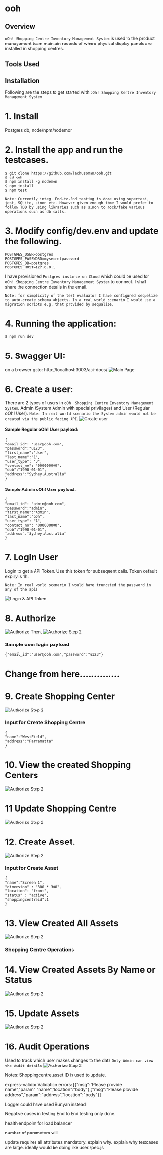 # ooh

## Overview

`oOh! Shopping Centre Inventory Management System` is used to the product management team maintain records of where physical display panels are installed in shopping centres.

## Tools Used

## Installation

Following are the steps to get started with `oOh! Shopping Centre Inventory Management System`

# 1. Install

Postgres db, node/npm/nodemon

# 2. Install the app and run the testcases.

```
$ git clone https://github.com/lachusoman/ooh.git
$ cd ooh
$ npm install -g nodemon
$ npm install
$ npm test
```

`Note: Currently integ. End-to-End testing is done using supertest, jest, SQLite, sinon etc. However given enough time I would prefer to follow TDD by using libraries such as sinon to mock/fake various operations such as db calls.`

# 3. Modify config/dev.env and update the following.

```
POSTGRES_USER=postgres
POSTGRES_PASSWORD=mysecretpassword
POSTGRES_DB=postgres
POSTGRES_HOST=127.0.0.1
```

I have provisioned `Postgres instance on Cloud` which could be used for `oOh! Shopping Centre Inventory Management System` to connect. I shall share the connection details in the email.

`Note: for simplicity of the test evaluator I have configured sequelize to auto-create schema objects. In a real world scenario I would use a migration scripts e.g. that provided by sequalize.`

# 4. Running the application:

```
$ npm run dev
```

# 5. Swagger UI:

on a browser goto: http://localhost:3003/api-docs/
![Main Page](https://github.com/lachusoman/ooh/blob/master/screenshots/1_mainpage.png?raw=true)

# 6. Create a user:

There are 2 types of users in `oOh! Shopping Centre Inventory Management System`. Admin (System Admin with special privilages) and User (Regular oOh! User).
`Note: In real world scenario the System admin would not be created via the public facing API`.
![Create user](https://github.com/lachusoman/ooh/blob/master/screenshots/2%20createuser.png?raw=true)

#### Sample Regular oOh! User payload:

```
{
"email_id": "user@ooh.com",
"password":"u123",
"first_name":"User",
"last_name":"1",
"user_type": "U",
"contact_no": "000000000",
"dob":"1990-01-01",
"address":"Sydney,Australia"
}
```

#### Sample Admin oOh! User payload:

```
{
"email_id": "admin@ooh.com",
"password":"admin",
"first_name":"Admin",
"last_name":"oOh",
"user_type": "A",
"contact_no": "000000000",
"dob":"1990-01-01",
"address":"Sydney,Australia"
}
```

# 7. Login User

Login to get a API Token. Use this token for subsequent calls. Token default expiry is 1h.

`Note: In real world scenario I would have truncated the password in any of the apis`

![Login & API Token](https://github.com/lachusoman/ooh/blob/master/screenshots/3%20login.png?raw=true)

# 8. Authorize

![Authorize](https://github.com/lachusoman/ooh/blob/master/screenshots/4%20whereisauthbutton.png?raw=true)
Then,
![Authorize Step 2](https://github.com/lachusoman/ooh/blob/master/screenshots/5%20authorize.png?raw=true)

### Sample user login payload

```
{"email_id":"user@ooh.com","password":"u123"}

```

# Change from here..............

# 9. Create Shopping Center

![Authorize Step 2](https://github.com/lachusoman/ooh/blob/master/screenshots/5%20authorize.png?raw=true)

### Input for Create Shopping Centre

```
{
"name":"WestField",
"address":"Parramatta"
}
```

# 10. View the created Shopping Centers

![Authorize Step 2](https://github.com/lachusoman/ooh/blob/master/screenshots/5%20authorize.png?raw=true)

# 11 Update Shopping Centre

![Authorize Step 2](https://github.com/lachusoman/ooh/blob/master/screenshots/5%20authorize.png?raw=true)

# 12. Create Asset.

![Authorize Step 2](https://github.com/lachusoman/ooh/blob/master/screenshots/5%20authorize.png?raw=true)

### Input for Create Asset

```
{
"name":"Screen 1",
"dimension" : "300 * 300",
"location": "front",
"status" : "active",
"shoppingcentreid":1
}
```

# 13. View Created All Assets

![Authorize Step 2](https://github.com/lachusoman/ooh/blob/master/screenshots/5%20authorize.png?raw=true)

### Shopping Centre Operations

# 14. View Created Assets By Name or Status

![Authorize Step 2](https://github.com/lachusoman/ooh/blob/master/screenshots/5%20authorize.png?raw=true)

# 15. Update Assets

![Authorize Step 2](https://github.com/lachusoman/ooh/blob/master/screenshots/5%20authorize.png?raw=true)

# 16. Audit Operations

Used to track which user makes changes to the data
`Only Admin can view the Audit details`
![Authorize Step 2](https://github.com/lachusoman/ooh/blob/master/screenshots/5%20authorize.png?raw=true)

Notes:
Shoppingcentre,asset ID is used to update.

express-validor
Validation errors: [{"msg":"Please provide name","param":"name","location":"body"},{"msg":"Please provide address","param":"address","location":"body"}]

Logger could have used Bunyan instead

Negative cases in testing
End to End testing only done.

health endpoint for load balancer.

number of parameters will

update requires all attributes mandatory. explain why.
explain why testcases are large. ideally would be doing like user.spec.js
